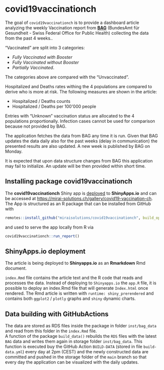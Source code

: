 
<!-- README.md is generated from README.Rmd. Please edit that file -->

# covid19vaccinationch

The goal of `covid19vaccinationch` is to provide a dashboard article
analyzing the weekly Vaccination report from [**BAG**](https://www.bag.admin.ch/bag/en/home.html) (BundesAmt für Gesundheit - Swiss Federal Office for Public Health) collecting the data from the past 4 weeks..

“Vaccinated” are split into 3 categories:   

* *Fully Vaccinated with Booster*  
* *Fully Vaccinated without Booster*  
* *Partially Vaccinated*.

The categories above are compared with the “Unvaccinated”.

Hospitalized and Deaths rates withing the 4 populations are compared to
derive who is more at risk. The following measures are shown in the
article:  

* Hospitalized / Deaths counts  
* Hospitalized / Deaths per 100'000 people

Entries with “Unknown” vaccination status are allocated to the 4
populations proportionally. Infection cases cannot be used for
comparison because not provided by BAG.

The application fetches the data from BAG any time it is run. Given that
BAG updates the data daily also for the past weeks (delay in
communication) the presented results are also updated. A new week is
published by BAG on Monday.

It is expected that upon data structure changes from BAG this
application may fail to initialize. An update will be then provided
within short time.

## Installing package covid19vaccinationch

The **covid19vaccinationch** Shiny app is [deployed](gke#readme) to **ShinyApps.io** and can be accessed at https://mirai-solutions.ch/gallery/covid19-vaccination-ch.   
The App is structured as an R package that can be installed from GitHub with
<!-- argument build_vignettes not available anymore (r-lib/remotes#353), build_opts = "" for a full installation including vignettes  -->
``` r
remotes::install_github("miraisolutions/covid19vaccinationch", build_opts = "")
```
and used to serve the app locally from R via
``` r
covid19vaccinationch::run_report()
```

## ShinyApps.io deployment

The article is being deployed to **Shinyapps.io** as an **Rmarkdown** Rmd document.

`index.Rmd` file contains the article text and the R code that reads and processes the data. Instead of deploying to `Shinyapps.io` the `app.R` file, it is possible to deploy an index.Rmd file that will generate `Index.html` once rendered. The Rmd article is written with `runtime: shiny_prerendered` and contains both `ggplot2` / `plotly` graphs and `shiny` dynamic charts.

## Data building with GitHubActions

The data are stored as RDS files inside the package in folder `inst/bag_data` and read from this folder in the `index.Rmd` file.    
A function of the package `build_data()` rebuilds the `RDS` files with the latest `BAG` data and writes them again in storage folder `inst/bag_data`. This function is executed buy the GitHub Action `BUILD-DATA` (stored in file `build-data.yml`) every day at 2pm (CEST) and the newly constructed data are committed and pushed in the storage folder of the `main` branch so that every day the application can be visualized with the daily updates.



